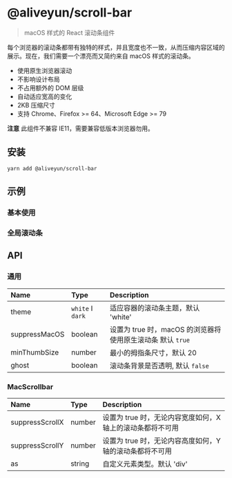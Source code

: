 # @aliveyun/scroll-bar

> macOS 样式的 React 滚动条组件

每个浏览器的滚动条都带有独特的样式，并且宽度也不一致，从而压缩内容区域的展示。现在，我们需要一个漂亮而又简约来自 macOS 样式的滚动条。

- 使用原生浏览器滚动
- 不影响设计布局
- 不占用额外的 DOM 层级
- 自动适应宽高的变化
- 2KB 压缩尺寸
- 支持 Chrome、Firefox >= 64、Microsoft Edge >= 79

**注意** 此组件不兼容 IE11，需要兼容低版本浏览器勿用。

## 安装

```
yarn add @aliveyun/scroll-bar
```

## 示例

### 基本使用

<code src="./demos"></code>

### 全局滚动条

<code src="./demos/global.tsx" pure></code>

## API

### 通用

| Name          | Type             | Description                                                |
| :------------ | :--------------- | :--------------------------------------------------------- |
| theme         | `white` I `dark` | 适应容器的滚动条主题，默认 'white'                         |
| suppressMacOS | boolean          | 设置为 true 时，macOS 的浏览器将使用原生滚动条 默认 `true` |
| minThumbSize  | number           | 最小的拇指条尺寸，默认 20                                  |
| ghost         | boolean          | 滚动条背景是否透明, 默认 `false`                           |

### MacScrollbar

| Name            | Type   | Description                                                |
| :-------------- | :----- | :--------------------------------------------------------- |
| suppressScrollX | number | 设置为 true 时，无论内容宽度如何，X 轴上的滚动条都将不可用 |
| suppressScrollY | number | 设置为 true 时，无论内容高度如何，Y 轴的滚动条都将不可用   |
| as              | string | 自定义元素类型。默认 'div'                                 |
